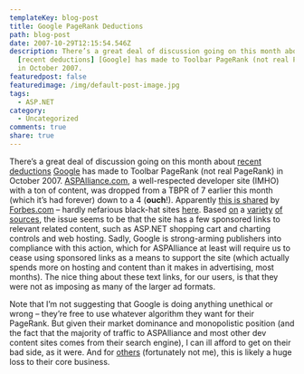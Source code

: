 ```yaml
---
templateKey: blog-post
title: Google PageRank Deductions
path: blog-post
date: 2007-10-29T12:15:54.546Z
description: There’s a great deal of discussion going on this month about
  [recent deductions] [Google] has made to Toolbar PageRank (not real PageRank)
  in October 2007.
featuredpost: false
featuredimage: /img/default-post-image.jpg
tags:
  - ASP.NET
category:
  - Uncategorized
comments: true
share: true
---
```

<!--StartFragment-->

There’s a great deal of discussion going on this month about [recent deductions](http://andybeard.eu/2007/10/pagerank-update.html) [Google](http://google.com/) has made to Toolbar PageRank (not real PageRank) in October 2007. [ASPAlliance.com](http://aspalliance.com/), a well-respected developer site (IMHO) with a ton of content, was dropped from a TBPR of 7 earlier this month (which it’s had forever) down to a 4 (**ouch**!). Apparently [this is shared](http://andybeard.eu/2007/10/pagerank-update-2.html) by [Forbes.com](http://forbes.com/) – hardly nefarious black-hat sites [here](http://www.forbes.com/technology/2007/10/24/google-web-traffic-tech-cx_ag_1024google2.html). Based [on](http://groups.google.com/group/Google_Webmaster_Help-Indexing/browse_thread/thread/15452067b6af700d) a [variety](http://www.someuseless.info/419/sites-selling-text-links-see-pagerank-drop) [of](http://labnol.blogspot.com/2006/12/stop-writing-reviews-for-money-or-face.html) [sources](http://labnol.blogspot.com/2007/10/google-reducing-pagerank-of-websites.html), the issue seems to be that the site has a few sponsored links to relevant related content, such as ASP.NET shopping cart and charting controls and web hosting. Sadly, Google is strong-arming publishers into compliance with this action, which for ASPAlliance at least will require us to cease using sponsored links as a means to support the site (which actually spends more on hosting and content than it makes in advertising, most months). The nice thing about these text links, for our users, is that they were not as imposing as many of the larger ad formats.

Note that I’m not suggesting that Google is doing anything unethical or wrong – they’re free to use whatever algorithm they want for their PageRank. But given their market dominance and monopolistic position (and the fact that the majority of traffic to ASPAlliance and most other dev content sites comes from their search engine), I can ill afford to get on their bad side, as it were. And for [others](http://www.text-link-ads.com/) (fortunately not me), this is likely a huge loss to their core business.

<!--EndFragment-->